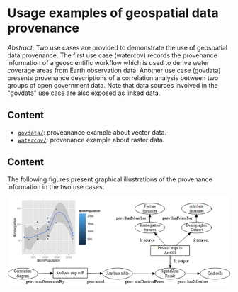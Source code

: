 Usage examples of geospatial data provenance
=============================================
*Abstract:* Two use cases are provided to demonstrate the use of geospatial data provenance. The first use case (watercov) records 
the provenance information of a geoscientific workflow which is used to derive water coverage areas from Earth observation data. 
Another use case (govdata) presents provenance descriptions of a correlation analysis between two groups of open government data.
Note that data sources involved in the "govdata" use case are also exposed as linked data. 

Content
----------------------
- [`govdata/`](govdata): proveanance example about vector data.
- [`watercov/`](watercov): provenance example about raster data.

Content
----------------------
The following figures present graphical illustrations of the provenance information in the two use cases.

![govdata illustration](govdata/graphical_illustration_of_provenance.png "govdata illustration")
